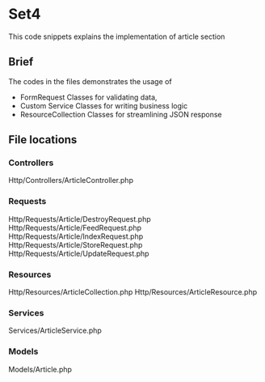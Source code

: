 # Set4

This code snippets explains the implementation of article section

## Brief

The codes in the files demonstrates the usage of

- FormRequest Classes for validating data,
- Custom Service Classes for writing business logic
- ResourceCollection Classes for streamlining JSON response

## File locations

### Controllers

Http/Controllers/ArticleController.php

### Requests

Http/Requests/Article/DestroyRequest.php
Http/Requests/Article/FeedRequest.php
Http/Requests/Article/IndexRequest.php
Http/Requests/Article/StoreRequest.php
Http/Requests/Article/UpdateRequest.php

### Resources

Http/Resources/ArticleCollection.php
Http/Resources/ArticleResource.php

### Services

Services/ArticleService.php

### Models

Models/Article.php
